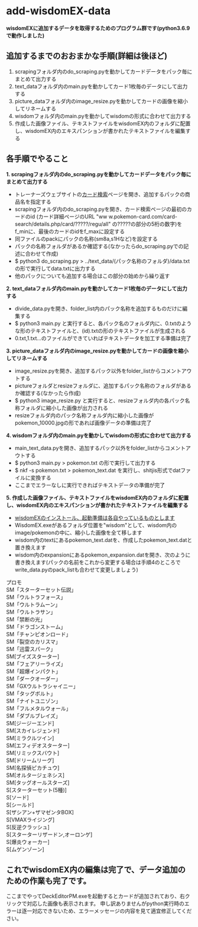# add-wisdomEX-data
**wisdomEXに追加するデータを取得するためのプログラム群です(python3.6.9で動作しました)**

## 追加するまでのおおまかな手順(詳細は後ほど)
1. scrapingフォルダ内のdo_scraping.pyを動かしてカードデータをパック毎にまとめて出力する
2. text_dataフォルダ内のmain.pyを動かしてカード1枚毎のデータにして出力する
3. picture_dataフォルダ内のimage_resize.pyを動かしてカードの画像を縮小してリネームする
4. wisdomフォルダ内のmain.pyを動かしてwisdomの形式に合わせて出力する
5. 作成した画像ファイル、テキストファイルをwisdomEX内のフォルダに配置し、wisdomEX内のエキスパンションが書かれたテキストファイルを編集する

## 各手順でやること
**1. scrapingフォルダ内のdo_scraping.pyを動かしてカードデータをパック毎にまとめて出力する**
   - トレーナーズウェブサイトの[カード検索](https://www.pokemon-card.com/card-search/)ページを開き、追加するパックの商品名を指定する
   - scrapingフォルダ内のdo_scraping.pyを開き、カード検索ページの最初のカードのid
(カード詳細ページのURL "ww w.pokemon-card.com/card-search/details.php/card/?????/regu/all" の?????の部分の5桁の数字)を
f_minに、最後のカードのidをf_maxに設定する
   - 同ファイルのpackにパックの名称(sm8a,s1Hなど)を設定する
   - パックの名称フォルダがあるか確認する(なかったらdo_scraping.pyでの記述に合わせて作成)
   - $ python3 do_scraping.py > ../text_data/(パック名称のフォルダ)/data.txt の形で実行してdata.txtに出力する
   - 他のパックについても追加する場合はこの部分の始めから繰り返す
   
**2. text_dataフォルダ内のmain.pyを動かしてカード1枚毎のデータにして出力する**
   - divide_data.pyを開き、folder_list内のパック名称を追加するものだけに編集する
   - $ python3 main.py と実行すると、各パック名のフォルダ内に、0.txtのような形のテキストファイルと、(id).txtの形のテキストファイルが生成される
   - 0.txt,1.txt...のファイルができていればテキストデータを加工する準備は完了
   
**3. picture_dataフォルダ内のimage_resize.pyを動かしてカードの画像を縮小してリネームする**
   - image_resize.pyを開き、追加するパック以外をfolder_listからコメントアウトする
   - pictureフォルダとresizeフォルダに、追加するパック名称のフォルダがあるか確認する(なかったら作成)
   - $ python3 image_resize.py と実行すると、resizeフォルダ内の各パック名称フォルダに縮小した画像が出力される
   - resizeフォルダ内のパック名称フォルダ内に縮小した画像がpokemon_10000.jpgの形であれば画像データの準備は完了
   
**4. wisdomフォルダ内のmain.pyを動かしてwisdomの形式に合わせて出力する**
   - main_text_data.pyを開き、追加するパック以外をfolder_listからコメントアウトする
   - $ python3 main.py > pokemon.txt の形で実行して出力する
   - $ nkf -s pokemon.txt > pokemon_text.dat を実行し、shitjis形式でdatファイルに変換する
   - ここまでエラーなしに実行できればテキストデータの準備が完了
   
**5. 作成した画像ファイル、テキストファイルをwisdomEX内のフォルダに配置し、wisdomEX内のエキスパンションが書かれたテキストファイルを編集する**
   - [wisdomEXのインストール、起動準備は各自やっているものとします](http://player2.g1.xrea.com/2p.user.pokemonwiki.net/wisdom/)
   - WisdomEX.exeがあるフォルダ位置を"wisdom"として、wisdom内のimage/pokemonの中に、縮小した画像を全て移します
   - wisdom内のtextにあるpokemon_text.datを、作成したpokemon_text.datと置き換えます
   - wisdom内のexpansionにあるpokemon_expansion.datを開き、次のように書き換えます(パックの名前をこれから変更する場合は手順4のところでwrite_data.pyのpack_listも合わせて変更しましょう)
   
プロモ  
SM「スターターセット伝説」  
SM「ウルトラフォース」  
SM「ウルトラムーン」  
SM「ウルトラサン」  
SM「禁断の光」  
SM「ドラゴンストーム」  
SM「チャンピオンロード」  
SM「裂空のカリスマ」  
SM「迅雷スパーク」  
SM[ブイズスターター]  
SM「フェアリーライズ」  
SM「超爆インパクト」  
SM「ダークオーダー」  
SM「GXウルトラシャイニー」  
SM「タッグボルト」  
SM「ナイトユニゾン」  
SM「フルメタルウォール」  
SM「ダブルブレイズ」  
SM[ジージーエンド]  
SM[スカイレジェンド]  
SM[ミラクルツイン]  
SM[エフィデオスターター]  
SM[リミックスバウト]  
SM[ドリームリーグ]  
SM[名探偵ピカチュウ]  
SM[オルタージェネシス]  
SM[タッグオールスターズ]  
S[スターターセット(5種)]  
S[ソード]  
S[シールド]  
S[ザシアン+ザマゼンタBOX]  
S[VMAXライジング]  
S[反逆クラッシュ]  
S[スターターリザードン,オーロンゲ]  
S[爆炎ウォーカー]  
S[ムゲンゾーン]  

## これでwisdomEX内の編集は完了で、データ追加のための作業も完了です。

ここまでやってDeckEditorPM.exeを起動するとカードが追加されており、右クリックで対応した画像も表示されます。
申し訳ありませんがpython実行時のエラーは逐一対応できないため、エラーメッセージの内容を見て適宜修正してください。
